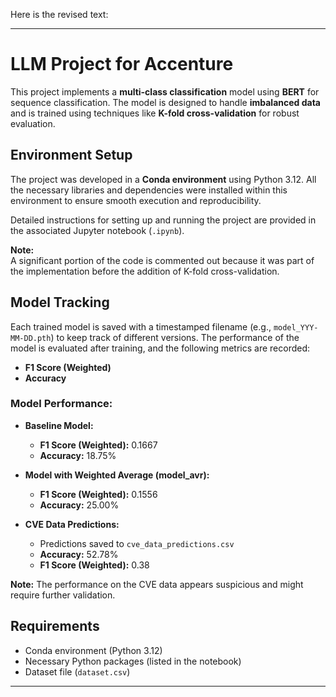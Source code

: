 Here is the revised text:

---

# LLM Project for Accenture

This project implements a **multi-class classification** model using **BERT** for sequence classification. The model is designed to handle **imbalanced data** and is trained using techniques like **K-fold cross-validation** for robust evaluation.

## Environment Setup

The project was developed in a **Conda environment** using Python 3.12. All the necessary libraries and dependencies were installed within this environment to ensure smooth execution and reproducibility.

Detailed instructions for setting up and running the project are provided in the associated Jupyter notebook (`.ipynb`).

**Note:**  
A significant portion of the code is commented out because it was part of the implementation before the addition of K-fold cross-validation.

## Model Tracking

Each trained model is saved with a timestamped filename (e.g., `model_YYY-MM-DD.pth`) to keep track of different versions. The performance of the model is evaluated after training, and the following metrics are recorded:

- **F1 Score (Weighted)**
- **Accuracy**

### Model Performance:

- **Baseline Model:**

  - **F1 Score (Weighted):** 0.1667
  - **Accuracy:** 18.75%

- **Model with Weighted Average (model_avr):**

  - **F1 Score (Weighted):** 0.1556
  - **Accuracy:** 25.00%

- **CVE Data Predictions:**
  - Predictions saved to `cve_data_predictions.csv`
  - **Accuracy:** 52.78%
  - **F1 Score (Weighted):** 0.38

**Note:** The performance on the CVE data appears suspicious and might require further validation.

## Requirements

- Conda environment (Python 3.12)
- Necessary Python packages (listed in the notebook)
- Dataset file (`dataset.csv`)

---
